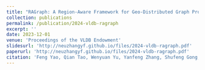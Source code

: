 ```yaml
---
title: "RAGraph: A Region-Aware Framework for Geo-Distributed Graph Processing "
collection: publications
permalink: /publication/2024-vldb-ragraph
excerpt: ''
date: 2023-12-01
venue: 'Proceedings of the VLDB Endowment'
slidesurl: 'http://neuzhangyf.github.io/files/2024-vldb-ragraph.pdf'
paperurl: 'http://neuzhangyf.github.io/files/2024-vldb-ragraph.pdf'
citation: 'Feng Yao, Qian Tao, Wenyuan Yu, Yanfeng Zhang, Shufeng Gong, Qiange Wang, Ge Yu, Jingren Zhou. &quot;RAGraph: A Region-Aware Framework for Geo-Distributed Graph Processing.&quot; <i>Proceedings of the VLDB Endowment</i>, 17(3): 264-277, 2024.'
---
```

